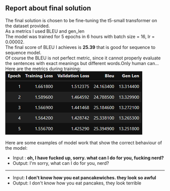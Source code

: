 ## Report about final solution

The final solution is chosen to be fine-tuning the t5-small transformer on the dataset provided.\
As a metrics I used BLEU and gen_len\
The model was trained for 5 epochs in 6 hours with batch size = 16, lr = 0.00002.\
The final score of BLEU I achieves is __25.39__ that is good for sequence to sequence model.\
Of course the BLEU is not perfect metric, since it cannot properly evaluate the sentences with exact meanings but different words.Only human can...\
Here are the metrics during training:\
![scores](/reports/figures/scores1.png)


Here are some examples of model work that show the correct behaviour of the model:
- Input : __oh, I have fucked up, sorry. what can I do for you, fucking nerd?__
- Output: I'm sorry, what can I do for you, nerd?
-----------------------------------------
- Input: __I don't know how you eat pancakewiches. they look so awful__
- Output: I don't know how you eat pancakes, they look terrible
